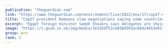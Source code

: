 ```yaml
---
publication: "theguardian.com"
link: "https://www.theguardian.com/environment/live/2022/nov/17/cop27-draft-cover-text-published-fears-lack-ambition-live"
title: "Cop27 president bemoans slow negotiations saying some countries failing to address urgency of climate crisis – as it happened"
excerpt: "Egypt foreign minister Sameh Shoukry says delegates are shying away from taking ‘difficult political decisions’"
image: "https://i.guim.co.uk/img/media/3e1d2df52ce858d593ac68d24653e03fbae12647/0_180_6720_4032/master/6720.jpg?width=1200&height=630&quality=85&auto=format&fit=crop&overlay-align=bottom%2Cleft&overlay-width=100p&overlay-base64=L2ltZy9zdGF0aWMvb3ZlcmxheXMvdGctbGl2ZS5wbmc&enable=upscale&s=109325f4900712bcf2a6782fb1287bfe"
group: pro
rank: 1
---
```

